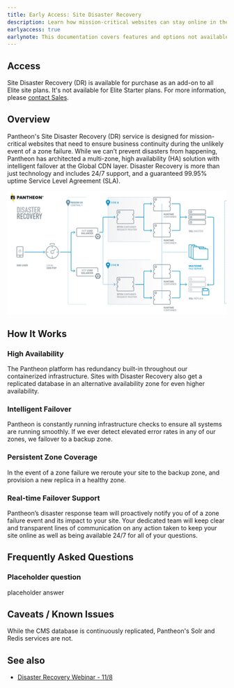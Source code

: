```yaml
---
title: Early Access: Site Disaster Recovery
description: Learn how mission-critical websites can stay online in the event of a total zone failure
earlyaccess: true
earlynote: This documentation covers features and options not available across the entire platform.
---
```


## Access

Site Disaster Recovery (DR) is available for purchase as an add-on to all Elite site plans. It's not available for Elite Starter plans. For more information, please [contact Sales](/PLACEHOLDER).

## Overview

Pantheon's Site Disaster Recovery (DR) service is designed for mission-critical websites that need to ensure business continuity during the unlikely event of a zone failure. While we can’t prevent disasters from happening, Pantheon has architected a multi-zone, high availability (HA) solution with intelligent failover at the Global CDN layer. Disaster Recovery is more than just technology and includes 24/7 support, and a guaranteed 99.95% uptime Service Level Agreement (SLA).  

![Pantheon Site Disaster Recovery Architecture Diagram](/source/docs/assets/images/site-dr-diagram.jpg)

## How It Works

### High Availability
The Pantheon platform has redundancy built-in throughout our containerized infrastructure. Sites with Disaster Recovery also get a replicated database in an alternative availability zone for even higher availability.

### Intelligent Failover
Pantheon is constantly running infrastructure checks to ensure all systems are running smoothly. If we ever detect elevated error rates in any of our zones, we failover to a backup zone.

### Persistent Zone Coverage
In the event of a zone failure we reroute your site to the backup zone, and provision a new replica in a healthy zone.

### Real-time Failover Support  
Pantheon’s disaster response team will proactively notify you of of a zone failure event and its impact to your site. Your dedicated team will keep clear and transparent lines of communication on any action taken to keep your site online as well as being available 24/7 for all of your questions.


## Frequently Asked Questions

### Placeholder question

placeholder answer

## Caveats / Known Issues

While the CMS database is continuously replicated, Pantheon's Solr and Redis services are not.  


## See also
- [Disaster Recovery Webinar - 11/8 ](/PLACEHOLDER)
